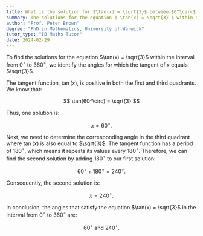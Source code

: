 ```yaml
---
title: What is the solution for $\tan(x) = \sqrt{3}$ between $0^\circ$ and $360^\circ$?
summary: The solutions for the equation $ \tan(x) = \sqrt{3} $ within the range of $ 0^\circ $ to $ 360^\circ $ are $ x = 60^\circ $ and $ x = 240^\circ $.
author: "Prof. Peter Brown"
degree: "PhD in Mathematics, University of Warwick"
tutor_type: "IB Maths Tutor"
date: 2024-02-29
---
```


To find the solutions for the equation $\tan(x) = \sqrt{3}$ within the interval from $0^\circ$ to $360^\circ$, we identify the angles for which the tangent of $x$ equals $\sqrt{3}$. 

The tangent function, $\tan(x)$, is positive in both the first and third quadrants. We know that:

$$
\tan(60^\circ) = \sqrt{3}
$$

Thus, one solution is:

$$
x = 60^\circ.
$$

Next, we need to determine the corresponding angle in the third quadrant where $\tan(x)$ is also equal to $\sqrt{3}$. The tangent function has a period of $180^\circ$, which means it repeats its values every $180^\circ$. Therefore, we can find the second solution by adding $180^\circ$ to our first solution:

$$
60^\circ + 180^\circ = 240^\circ.
$$

Consequently, the second solution is:

$$
x = 240^\circ.
$$

In conclusion, the angles that satisfy the equation $\tan(x) = \sqrt{3}$ in the interval from $0^\circ$ to $360^\circ$ are:

$$
60^\circ \text{ and } 240^\circ.
$$
    